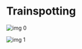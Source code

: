 # Trainspotting

![img 0](https://i.imgur.com/k3URk1k.jpg)

![img 1](https://i.imgur.com/qg0pNGX.png)

